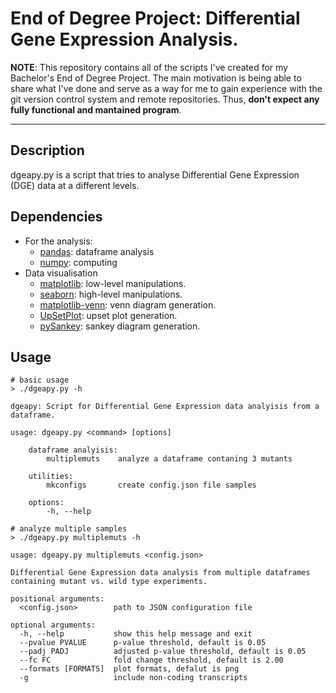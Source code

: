 # End of Degree Project: Differential Gene Expression Analysis.

**NOTE**: This repository contains all of the scripts I've created for my Bachelor's End of Degree Project. The main motivation is being able to share what I've done and serve as a way for me to gain experience with the git version control system and remote repositories. Thus, **don't expect any fully functional and mantained program**.

---

## Description

dgeapy.py is a script that tries to analyse Differential Gene Expression (DGE) data at a different levels.

## Dependencies

- For the analysis:
    - [pandas](<https://pypi.org/project/pandas/>): dataframe analysis
    - [numpy](<https://pypi.org/project/numpy/>): computing
- Data visualisation
    - [matplotlib](<https://pypi.org/project/matplotlib/>): low-level manipulations.
    - [seaborn](<https://pypi.org/project/seaborn/>): high-level manipulations.
    - [matplotlib-venn](<https://pypi.org/project/matplotlib-venn/>): venn diagram generation.
    - [UpSetPlot](<https://pypi.org/project/UpSetPlot/0.8.0/>): upset plot generation.
    - [pySankey](<https://github.com/Pierre-Sassoulas/pySankey/tree/main>): sankey diagram generation.

## Usage

```
# basic usage
> ./dgeapy.py -h

dgeapy: Script for Differential Gene Expression data analyisis from a dataframe.

usage: dgeapy.py <command> [options]

    dataframe analyisis:
        multiplemuts    analyze a dataframe contaning 3 mutants

    utilities:
        mkconfigs       create config.json file samples

    options:
        -h, --help

# analyze multiple samples
> ./dgeapy.py multiplemuts -h

usage: dgeapy.py multiplemuts <config.json>

Differential Gene Expression data analysis from multiple dataframes containing mutant vs. wild type experiments.

positional arguments:
  <config.json>        path to JSON configuration file

optional arguments:
  -h, --help           show this help message and exit
  --pvalue PVALUE      p-value threshold, default is 0.05
  --padj PADJ          adjusted p-value threshold, default is 0.05
  --fc FC              fold change threshold, default is 2.00
  --formats [FORMATS]  plot formats, defalut is png
  -g                   include non-coding transcripts
```


